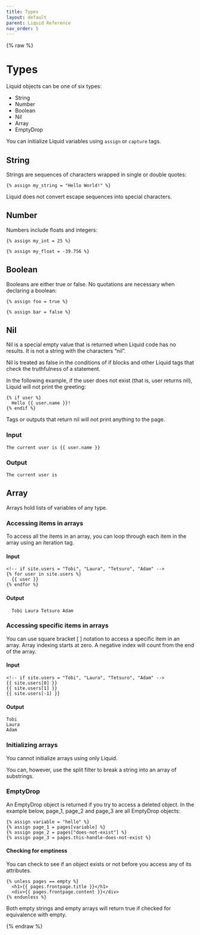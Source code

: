 ```yaml
---
title: Types
layout: default
parent: Liquid Reference
nav_order: 5
---
```

{% raw %}
# Types
Liquid objects can be one of six types:

- String
- Number
- Boolean
- Nil
- Array
- EmptyDrop

You can initialize Liquid variables using ```assign``` or ```capture``` tags.

## String

Strings are sequences of characters wrapped in single or double quotes:

```liquid
{% assign my_string = "Hello World!" %}
```

Liquid does not convert escape sequences into special characters.

## Number

Numbers include floats and integers:

```liquid
{% assign my_int = 25 %}
```
```liquid
{% assign my_float = -39.756 %}
```

## Boolean

Booleans are either true or false. No quotations are necessary when declaring a boolean:

```liquid
{% assign foo = true %}
```
```liquid
{% assign bar = false %}
```

## Nil

Nil is a special empty value that is returned when Liquid code has no results. It is not a string with the characters “nil”.

Nil is treated as false in the conditions of if blocks and other Liquid tags that check the truthfulness of a statement.

In the following example, if the user does not exist (that is, user returns nil), Liquid will not print the greeting:

```liquid
{% if user %}
  Hello {{ user.name }}!
{% endif %}
```

Tags or outputs that return nil will not print anything to the page.

### Input

```liquid
The current user is {{ user.name }}
```

### Output

```The current user is```

## Array
Arrays hold lists of variables of any type.

### Accessing items in arrays
To access all the items in an array, you can loop through each item in the array using an iteration tag.

#### Input

```liquid
<!-- if site.users = "Tobi", "Laura", "Tetsuro", "Adam" -->
{% for user in site.users %}
  {{ user }}
{% endfor %}
```

#### Output

```  Tobi Laura Tetsuro Adam```

### Accessing specific items in arrays
You can use square bracket [ ] notation to access a specific item in an array. Array indexing starts at zero. A negative index will count from the end of the array.

#### Input

```liquid
<!-- if site.users = "Tobi", "Laura", "Tetsuro", "Adam" -->
{{ site.users[0] }}
{{ site.users[1] }}
{{ site.users[-1] }}
```

#### Output

```
Tobi
Laura
Adam
```

### Initializing arrays

You cannot initialize arrays using only Liquid.

You can, however, use the split filter to break a string into an array of substrings.

### EmptyDrop
An EmptyDrop object is returned if you try to access a deleted object. In the example below, page_1, page_2 and page_3 are all EmptyDrop objects:

```liquid
{% assign variable = "hello" %}
{% assign page_1 = pages[variable] %}
{% assign page_2 = pages["does-not-exist"] %}
{% assign page_3 = pages.this-handle-does-not-exist %}
```

#### Checking for emptiness
You can check to see if an object exists or not before you access any of its attributes.

```liquid
{% unless pages == empty %}
  <h1>{{ pages.frontpage.title }}</h1>
  <div>{{ pages.frontpage.content }}</div>
{% endunless %}
```

Both empty strings and empty arrays will return true if checked for equivalence with empty.


{% endraw %}